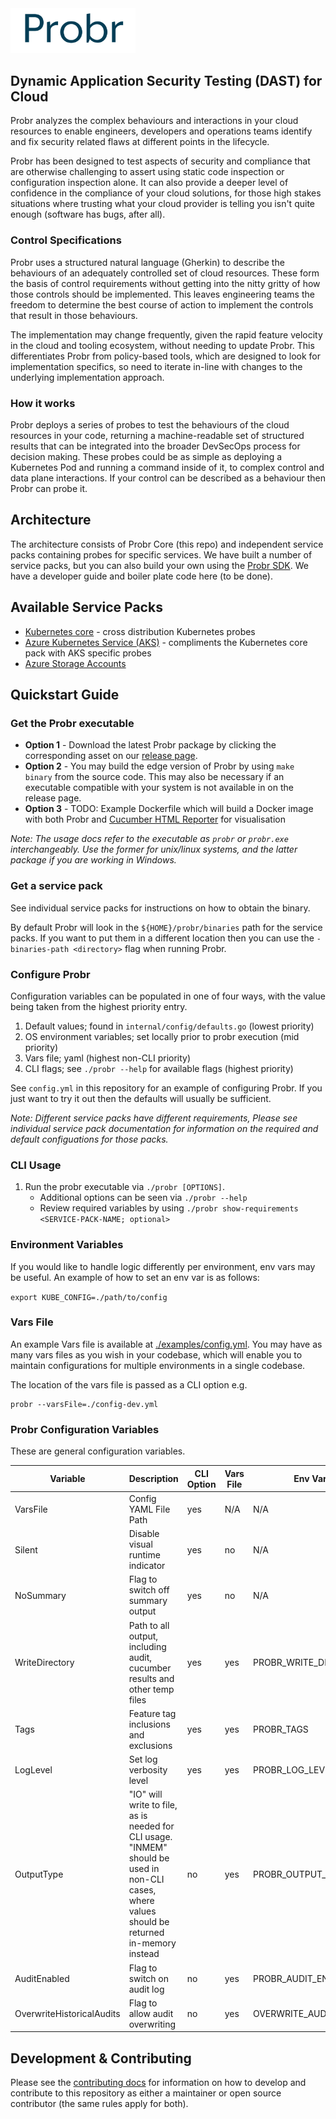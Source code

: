 <img src="assets/probr.png" width="200">

## Dynamic Application Security Testing (DAST) for Cloud
Probr analyzes the complex behaviours and interactions in your cloud resources to enable engineers, developers and operations teams identify and fix security related flaws at different points in the lifecycle.

Probr has been designed to test aspects of security and compliance that are otherwise challenging to assert using static code inspection or configuration inspection alone. It can also provide a deeper level of confidence in the compliance of your cloud solutions, for those high stakes situations where trusting what your cloud provider is telling you isn't quite enough (software has bugs, after all).

### Control Specifications
Probr uses a structured natural language (Gherkin) to describe the behaviours of an adequately controlled set of cloud resources. These form the basis of control requirements without getting into the nitty gritty of how those controls should be implemented.  This leaves engineering teams the freedom to determine the best course of action to implement the controls that result in those behaviours.

The implementation may change frequently, given the rapid feature velocity in the cloud and tooling ecosystem, without needing to update Probr. This differentiates Probr from policy-based tools, which are designed to look for implementation specifics, so need to iterate in-line with changes to the underlying implementation approach.

### How it works
Probr deploys a series of probes to test the behaviours of the cloud resources in your code, returning a machine-readable set of structured results that can be integrated into the broader DevSecOps process for decision making.  These probes could be as simple as deploying a Kubernetes Pod and running a command inside of it, to complex control and data plane interactions.  If your control can be described as a behaviour then Probr can probe it.

## Architecture

The architecture consists of Probr Core (this repo) and independent service packs containing probes for specific services.  We have built a number of service packs, but you can also build your own using the [Probr SDK](https://github.com/citihub/probr-sdk).  We have a developer guide and boiler plate code here (to be done).

## Available Service Packs

- [Kubernetes core](https://github.com/citihub/probr-pack-kubernetes) - cross distribution Kubernetes probes
- [Azure Kubernetes Service (AKS)](https://github.com/citihub/probr-pack-aks) - compliments the Kubernetes core pack with AKS specific probes
- [Azure Storage Accounts](https://github.com/citihub/probr-pack-storage)

## Quickstart Guide

### Get the Probr executable

- **Option 1** - Download the latest Probr package by clicking the corresponding asset on our [release page](https://github.com/citihub/probr-core/releases).
- **Option 2** - You may build the edge version of Probr by using `make binary` from the source code. This may also be necessary if an executable compatible with your system is not available in on the release page.
- **Option 3** - TODO: Example Dockerfile which will build a Docker image with both Probr and [Cucumber HTML Reporter](https://www.npmjs.com/package/cucumber-html-reporter) for visualisation

*Note: The usage docs refer to the executable as `probr` or `probr.exe` interchangeably. Use the former for unix/linux systems, and the latter package if you are working in Windows.*

### Get a service pack

See individual service packs for instructions on how to obtain the binary.

By default Probr will look in the `${HOME}/probr/binaries` path for the service packs. If you want to put them in a different location then you can use the `-binaries-path <directory>` flag when running Probr.

### Configure Probr

Configuration variables can be populated in one of four ways, with the value being taken from the highest priority entry.

1. Default values; found in `internal/config/defaults.go` (lowest priority)
1. OS environment variables; set locally prior to probr execution (mid priority)
1. Vars file; yaml (highest non-CLI priority)
1. CLI flags; see `./probr --help` for available flags (highest priority)

See `config.yml` in this repository for an example of configuring Probr.  If you just want to try it out then the defaults will usually be sufficient.

_Note: Different service packs have different requirements, Please see individual service pack documentation for information on the required and default configuations for those packs._

### CLI Usage

1. Run the probr executable via `./probr [OPTIONS]`.
    - Additional options can be seen via `./probr --help`
    - Review required variables by using `./probr show-requirements <SERVICE-PACK-NAME; optional>`

### Environment Variables

If you would like to handle logic differently per environment, env vars may be useful. An example of how to set an env var is as follows:

`export KUBE_CONFIG=./path/to/config`

### Vars File

An example Vars file is available at [./examples/config.yml](./examples/config.yml).
You may have as many vars files as you wish in your codebase, which will enable you to maintain configurations for multiple environments in a single codebase.

The location of the vars file is passed as a CLI option e.g.

```
probr --varsFile=./config-dev.yml
```

### Probr Configuration Variables

These are general configuration variables.

| Variable | Description | CLI Option | Vars File | Env Var | Default |
|---|---|---|---|---|---|
|VarsFile|Config YAML File Path|yes|N/A|N/A|N/A|
|Silent|Disable visual runtime indicator|yes|no|N/A|false|
|NoSummary|Flag to switch off summary output|yes|no|N/A|false|
|WriteDirectory|Path to all output, including audit, cucumber results and other temp files|yes|yes|PROBR_WRITE_DIRECTORY|probr_output|
|Tags|Feature tag inclusions and exclusions|yes|yes|PROBR_TAGS| |
|LogLevel|Set log verbosity level|yes|yes|PROBR_LOG_LEVEL|ERROR|
|OutputType|"IO" will write to file, as is needed for CLI usage. "INMEM" should be used in non-CLI cases, where values should be returned in-memory instead|no|yes|PROBR_OUTPUT_TYPE|IO|
|AuditEnabled|Flag to switch on audit log|no|yes|PROBR_AUDIT_ENABLED|true|
|OverwriteHistoricalAudits|Flag to allow audit overwriting|no|yes|OVERWRITE_AUDITS|true|

## Development & Contributing

Please see the [contributing docs](https://github.com/citihub/probr/blob/master/CONTRIBUTING.md) for information on how to develop and contribute to this repository as either a maintainer or open source contributor (the same rules apply for both).
